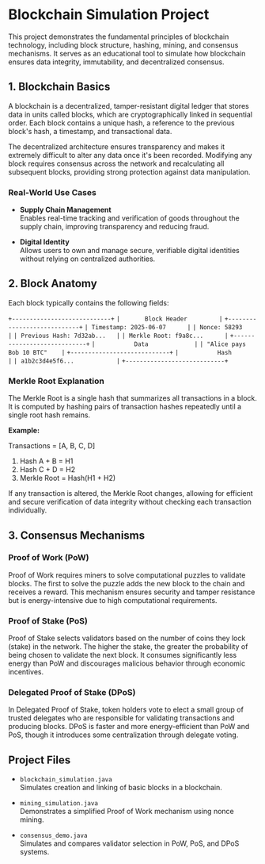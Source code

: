 # Blockchain Simulation Project

This project demonstrates the fundamental principles of blockchain technology, including block structure, hashing, mining, and consensus mechanisms. It serves as an educational tool to simulate how blockchain ensures data integrity, immutability, and decentralized consensus.

## 1. Blockchain Basics

A blockchain is a decentralized, tamper-resistant digital ledger that stores data in units called blocks, which are cryptographically linked in sequential order. Each block contains a unique hash, a reference to the previous block's hash, a timestamp, and transactional data.

The decentralized architecture ensures transparency and makes it extremely difficult to alter any data once it's been recorded. Modifying any block requires consensus across the network and recalculating all subsequent blocks, providing strong protection against data manipulation.

### Real-World Use Cases

- **Supply Chain Management**  
  Enables real-time tracking and verification of goods throughout the supply chain, improving transparency and reducing fraud.

- **Digital Identity**  
  Allows users to own and manage secure, verifiable digital identities without relying on centralized authorities.

## 2. Block Anatomy

Each block typically contains the following fields:

```+----------------------------+```
```|       Block Header         |```
```+----------------------------+```
```| Timestamp: 2025-06-07      |```
```| Nonce: 58293               |```
```| Previous Hash: 7d32ab...   |```
```| Merkle Root: f9a8c...      |```
```+----------------------------+```
```|           Data             |```
```| "Alice pays Bob 10 BTC"    |```
```+----------------------------+```
```|           Hash             |```
```| a1b2c3d4e5f6...            |```
```+----------------------------+```


### Merkle Root Explanation

The Merkle Root is a single hash that summarizes all transactions in a block. It is computed by hashing pairs of transaction hashes repeatedly until a single root hash remains.

**Example:**

Transactions = [A, B, C, D]

1. Hash A + B = H1  
2. Hash C + D = H2  
3. Merkle Root = Hash(H1 + H2)

If any transaction is altered, the Merkle Root changes, allowing for efficient and secure verification of data integrity without checking each transaction individually.

## 3. Consensus Mechanisms

### Proof of Work (PoW)

Proof of Work requires miners to solve computational puzzles to validate blocks. The first to solve the puzzle adds the new block to the chain and receives a reward. This mechanism ensures security and tamper resistance but is energy-intensive due to high computational requirements.

### Proof of Stake (PoS)

Proof of Stake selects validators based on the number of coins they lock (stake) in the network. The higher the stake, the greater the probability of being chosen to validate the next block. It consumes significantly less energy than PoW and discourages malicious behavior through economic incentives.

### Delegated Proof of Stake (DPoS)

In Delegated Proof of Stake, token holders vote to elect a small group of trusted delegates who are responsible for validating transactions and producing blocks. DPoS is faster and more energy-efficient than PoW and PoS, though it introduces some centralization through delegate voting.

## Project Files

- `blockchain_simulation.java`  
  Simulates creation and linking of basic blocks in a blockchain.

- `mining_simulation.java`  
  Demonstrates a simplified Proof of Work mechanism using nonce mining.

- `consensus_demo.java`  
  Simulates and compares validator selection in PoW, PoS, and DPoS systems.




